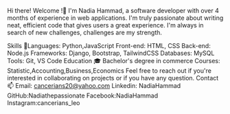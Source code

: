 
Hi there! Welcome !👋
I'm Nadia Hammad, a software developer with over 4 months of experience in web applications. I'm truly passionate about writing neat, efficient code that gives users a great experience. I'm always in search of new challenges, challenges are my strength.

Skills 🚀Languages: Python,JavaScript
Front-end: HTML, CSS
Back-end: Node.js
Frameworks: Django, Bootstrap, TailwindCSS
Databases: MySQL 
Tools: Git, VS Code 
Education 🎓
Bachelor's degree in commerce
Courses: Statistic,Accounting,Business,Economics
Feel free to reach out if you're interested in collaborating on projects or if you have any question.
Contact 📫
Email: cancerians20@yahoo.com
Linkedin: NadiaHammad
GitHub:Nadiathepassionate
Facebook:NadiaHammad
Instagram:cancerians_leo

































<!---
Nadiathepassionate/Nadiathepassionate is a ✨ special ✨ repository because its `README.md` (this file) appears on your GitHub profile.
You can click the Preview link to take a look at your changes.
--->
